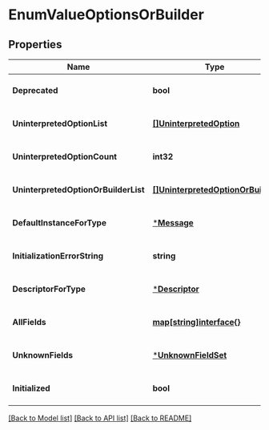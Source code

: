 # EnumValueOptionsOrBuilder

## Properties
Name | Type | Description | Notes
------------ | ------------- | ------------- | -------------
**Deprecated** | **bool** |  | [optional] [default to null]
**UninterpretedOptionList** | [**[]UninterpretedOption**](UninterpretedOption.md) |  | [optional] [default to null]
**UninterpretedOptionCount** | **int32** |  | [optional] [default to null]
**UninterpretedOptionOrBuilderList** | [**[]UninterpretedOptionOrBuilder**](UninterpretedOptionOrBuilder.md) |  | [optional] [default to null]
**DefaultInstanceForType** | [***Message**](Message.md) |  | [optional] [default to null]
**InitializationErrorString** | **string** |  | [optional] [default to null]
**DescriptorForType** | [***Descriptor**](Descriptor.md) |  | [optional] [default to null]
**AllFields** | [**map[string]interface{}**](interface{}.md) |  | [optional] [default to null]
**UnknownFields** | [***UnknownFieldSet**](UnknownFieldSet.md) |  | [optional] [default to null]
**Initialized** | **bool** |  | [optional] [default to null]

[[Back to Model list]](../README.md#documentation-for-models) [[Back to API list]](../README.md#documentation-for-api-endpoints) [[Back to README]](../README.md)


